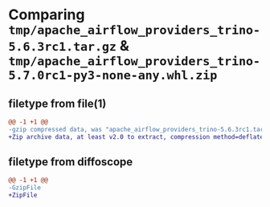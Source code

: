 # Comparing `tmp/apache_airflow_providers_trino-5.6.3rc1.tar.gz` & `tmp/apache_airflow_providers_trino-5.7.0rc1-py3-none-any.whl.zip`

## filetype from file(1)

```diff
@@ -1 +1 @@
-gzip compressed data, was "apache_airflow_providers_trino-5.6.3rc1.tar", last modified: Mon Mar  4 12:46:00 2024, max compression
+Zip archive data, at least v2.0 to extract, compression method=deflate
```

## filetype from diffoscope

```diff
@@ -1 +1 @@
-GzipFile
+ZipFile
```

